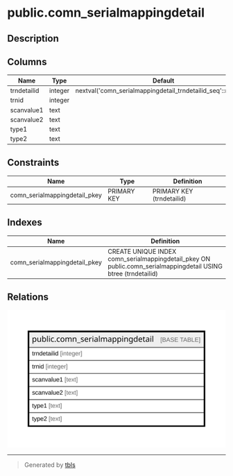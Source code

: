 # public.comn_serialmappingdetail

## Description

## Columns

| Name | Type | Default | Nullable | Children | Parents | Comment |
| ---- | ---- | ------- | -------- | -------- | ------- | ------- |
| trndetailid | integer | nextval('comn_serialmappingdetail_trndetailid_seq'::regclass) | false |  |  |  |
| trnid | integer |  | true |  |  |  |
| scanvalue1 | text |  | true |  |  |  |
| scanvalue2 | text |  | true |  |  |  |
| type1 | text |  | true |  |  |  |
| type2 | text |  | true |  |  |  |

## Constraints

| Name | Type | Definition |
| ---- | ---- | ---------- |
| comn_serialmappingdetail_pkey | PRIMARY KEY | PRIMARY KEY (trndetailid) |

## Indexes

| Name | Definition |
| ---- | ---------- |
| comn_serialmappingdetail_pkey | CREATE UNIQUE INDEX comn_serialmappingdetail_pkey ON public.comn_serialmappingdetail USING btree (trndetailid) |

## Relations

![er](public.comn_serialmappingdetail.svg)

---

> Generated by [tbls](https://github.com/k1LoW/tbls)
